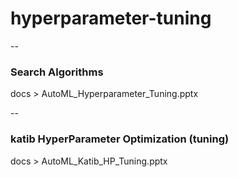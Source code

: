 # hyperparameter-tuning

--
### Search Algorithms
docs > AutoML_Hyperparameter_Tuning.pptx

--
### katib HyperParameter Optimization (tuning)
docs > AutoML_Katib_HP_Tuning.pptx
